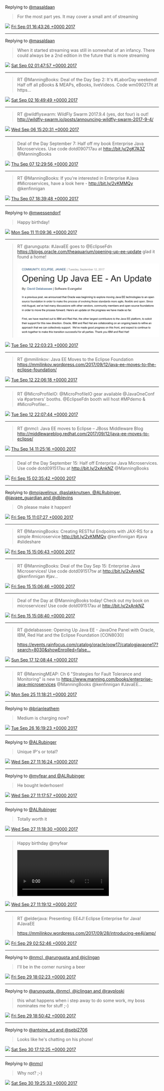 Replying to [@masaldaan](https://twitter.com/masaldaan/status/903635035600723969)

> For the most part yes. It may cover a small amt of streaming

<img src="/images/twitter/media/tweet.ico" width="12" /> [Fri Sep 01 16:43:26 +0000 2017](https://twitter.com/kenfinnigan/status/903659574929920002)

----

Replying to [@masaldaan](https://twitter.com/masaldaan/status/903660483680518144)

> When it started streaming was still in somewhat of an infancy. There could always be a 2nd edition in the future that is more streaming

<img src="/images/twitter/media/tweet.ico" width="12" /> [Sat Sep 02 01:47:57 +0000 2017](https://twitter.com/kenfinnigan/status/903796608965468161)

----

> RT @ManningBooks: Deal of the Day Sep 2:  It's #LaborDay weekend! Half off all pBooks &amp; MEAPs, eBooks, liveVideos. Code wm090217lt at https…

<img src="/images/twitter/media/tweet.ico" width="12" /> [Sat Sep 02 16:49:49 +0000 2017](https://twitter.com/kenfinnigan/status/904023568111030272)

----

> RT @wildflyswarm: WildFly Swarm 2017.9.4 (yes, dot four) is out! http://wildfly-swarm.io/posts/announcing-wildfly-swarm-2017-9-4/

<img src="/images/twitter/media/tweet.ico" width="12" /> [Wed Sep 06 15:20:31 +0000 2017](https://twitter.com/kenfinnigan/status/905450646366773248)

----

> Deal of the Day September 7: Half off my book Enterprise Java Microservices. Use code dotd090717au at http://bit.ly/2gK7A3Z @ManningBooks

<img src="/images/twitter/media/tweet.ico" width="12" /> [Thu Sep 07 12:29:56 +0000 2017](https://twitter.com/kenfinnigan/status/905770105090564101)

----

> RT @ManningBooks: If you're interested in Enterprise #Java #Microservices, have a look here - http://bit.ly/2vKMMQy @kenfinnigan

<img src="/images/twitter/media/tweet.ico" width="12" /> [Thu Sep 07 18:39:48 +0000 2017](https://twitter.com/kenfinnigan/status/905863185529544704)

----

Replying to [@mwessendorf](https://twitter.com/mwessendorf/status/907126251713957889)

> Happy birthday!

<img src="/images/twitter/media/tweet.ico" width="12" /> [Mon Sep 11 11:09:36 +0000 2017](https://twitter.com/kenfinnigan/status/907199442964623360)

----

> RT @arungupta: #JavaEE goes to @EclipseFdn https://blogs.oracle.com/theaquarium/opening-up-ee-update glad it found a home! 
> 
> ![](/images/twitter/media/907726358721200128-DJjK5QLV4AAXaBi.jpg)

<img src="/images/twitter/media/tweet.ico" width="12" /> [Tue Sep 12 22:03:23 +0000 2017](https://twitter.com/kenfinnigan/status/907726358721200128)

----

> RT @mmilinkov: Java EE Moves to the Eclipse Foundation https://mmilinkov.wordpress.com/2017/09/12/java-ee-moves-to-the-eclipse-foundation/

<img src="/images/twitter/media/tweet.ico" width="12" /> [Tue Sep 12 22:06:18 +0000 2017](https://twitter.com/kenfinnigan/status/907727095396225024)

----

> RT @MicroProfileIO: @MicroProfileIO gear available @JavaOneConf via #partners' booths. @EclipseFdn booth will host #MPdemo &amp; #MicroProfiler…

<img src="/images/twitter/media/tweet.ico" width="12" /> [Tue Sep 12 22:07:44 +0000 2017](https://twitter.com/kenfinnigan/status/907727452826415104)

----

> RT @nmcl: Java EE moves to Eclipse – JBoss Middleware Blog http://middlewareblog.redhat.com/2017/09/12/java-ee-moves-to-eclipse/

<img src="/images/twitter/media/tweet.ico" width="12" /> [Thu Sep 14 11:25:16 +0000 2017](https://twitter.com/kenfinnigan/status/908290549253373952)

----

> Deal of the Day September 15: Half off Enterprise Java Microservices. Use code dotd091517au at http://bit.ly/2xAnkNZ @ManningBooks

<img src="/images/twitter/media/tweet.ico" width="12" /> [Fri Sep 15 02:35:42 +0000 2017](https://twitter.com/kenfinnigan/status/908519663889473538)

----

Replying to [@mojavelinux, @aslakknutsen, @ALRubinger, @javaee_guardian and @dblevins](https://twitter.com/mojavelinux/status/908605571728674816)

> Oh please make it happen!

<img src="/images/twitter/media/tweet.ico" width="12" /> [Fri Sep 15 11:07:27 +0000 2017](https://twitter.com/kenfinnigan/status/908648453756112896)

----

> RT @ManningBooks: Creating RESTful Endpoints with JAX-RS for a simple #microservice http://bit.ly/2vKMMQy @kenfinnigan #java #slideshare

<img src="/images/twitter/media/tweet.ico" width="12" /> [Fri Sep 15 15:06:43 +0000 2017](https://twitter.com/kenfinnigan/status/908708663891779585)

----

> RT @ManningBooks: Deal of the Day Sep 15: Enterprise Java Microservices! Use code dotd091517tw at http://bit.ly/2xAnkNZ @kenfinnigan #jav…

<img src="/images/twitter/media/tweet.ico" width="12" /> [Fri Sep 15 15:06:46 +0000 2017](https://twitter.com/kenfinnigan/status/908708679746191361)

----

> Deal of the Day at @ManningBooks today! Check out my book on microservices! Use code dotd091517au at http://bit.ly/2xAnkNZ

<img src="/images/twitter/media/tweet.ico" width="12" /> [Fri Sep 15 15:08:40 +0000 2017](https://twitter.com/kenfinnigan/status/908709156533805056)

----

> RT @delabassee: Opening Up Java EE - JavaOne Panel with Oracle, IBM, Red Hat and the Eclipse Foundation [CON8030]
> 
> https://events.rainfocus.com/catalog/oracle/oow17/catalogjavaone17?search=8030&showEnrolled=false…

<img src="/images/twitter/media/tweet.ico" width="12" /> [Sun Sep 17 12:08:44 +0000 2017](https://twitter.com/kenfinnigan/status/909388650223476736)

----

> RT @ManningMEAP: Ch 6 "Strategies for Fault Tolerance and Monitoring" is new to https://www.manning.com/books/enterprise-java-microservices @ManningBooks @kenfinnigan #JavaEE…

<img src="/images/twitter/media/tweet.ico" width="12" /> [Mon Sep 25 11:18:21 +0000 2017](https://twitter.com/kenfinnigan/status/912275075587600389)

----

Replying to [@brianleathem](https://twitter.com/brianleathem/status/912713120329506816)

> Medium is charging now?

<img src="/images/twitter/media/tweet.ico" width="12" /> [Tue Sep 26 16:19:23 +0000 2017](https://twitter.com/kenfinnigan/status/912713218639974400)

----

Replying to [@ALRubinger](https://twitter.com/ALRubinger/status/912761808972378113)

> Unique IP's or total?

<img src="/images/twitter/media/tweet.ico" width="12" /> [Wed Sep 27 11:16:24 +0000 2017](https://twitter.com/kenfinnigan/status/912999358345424896)

----

Replying to [@myfear and @ALRubinger](https://twitter.com/myfear/status/911664682460643328)

> He bought lederhosen!

<img src="/images/twitter/media/tweet.ico" width="12" /> [Wed Sep 27 11:17:57 +0000 2017](https://twitter.com/kenfinnigan/status/912999749162323968)

----

Replying to [@ALRubinger](https://twitter.com/ALRubinger/status/912999487529943040)

> Totally worth it

<img src="/images/twitter/media/tweet.ico" width="12" /> [Wed Sep 27 11:18:30 +0000 2017](https://twitter.com/kenfinnigan/status/912999887087824897)

----

> Happy birthday @myfear 
> 
> <video controls><source src="/images/twitter/media/913000064267816960-DKugtwYWsAA_tYY.mp4">Your browser does not support the video tag.</video>

<img src="/images/twitter/media/tweet.ico" width="12" /> [Wed Sep 27 11:19:12 +0000 2017](https://twitter.com/kenfinnigan/status/913000064267816960)

----

> RT @elderjava: Presenting: EE4J! Eclipse Enterprise for Java! #JavaEE
> 
> https://mmilinkov.wordpress.com/2017/09/28/introducing-ee4j/amp/

<img src="/images/twitter/media/tweet.ico" width="12" /> [Fri Sep 29 02:52:46 +0000 2017](https://twitter.com/kenfinnigan/status/913597392322269185)

----

Replying to [@nmcl, @arungupta and @jclingan](https://twitter.com/nmcl/status/913826174056374272)

> I'll be in the corner nursing a beer

<img src="/images/twitter/media/tweet.ico" width="12" /> [Fri Sep 29 18:02:23 +0000 2017](https://twitter.com/kenfinnigan/status/913826304071528448)

----

Replying to [@arungupta, @nmcl, @jclingan and @rayploski](https://twitter.com/arungupta/status/913836986896494593)

> this what happens when i step away to do some work, my boss nominates me for stuff ;-)

<img src="/images/twitter/media/tweet.ico" width="12" /> [Fri Sep 29 18:50:42 +0000 2017](https://twitter.com/kenfinnigan/status/913838461702086656)

----

Replying to [@antoine_sd and @sebi2706](https://twitter.com/antoine_sd/status/914158243282264065)

> Looks like he's chatting on his phone!

<img src="/images/twitter/media/tweet.ico" width="12" /> [Sat Sep 30 17:12:25 +0000 2017](https://twitter.com/kenfinnigan/status/914176117157883911)

----

Replying to [@nmcl](https://twitter.com/nmcl/status/914204302075457539)

> Why not? ;-)

<img src="/images/twitter/media/tweet.ico" width="12" /> [Sat Sep 30 19:25:33 +0000 2017](https://twitter.com/kenfinnigan/status/914209622499700737)